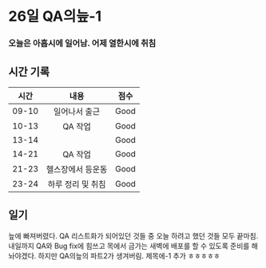 # 26일 QA의늪-1

### 오늘은 아홉시에 일어남. 어제 열한시에 취침

## 시간 기록 
|시간|내용|점수|
|:-:|:-:|:-:|
|09-10|일어나서 출근|Good|
|10-13|QA 작업|Good|
|13-14||Good|
|14-21|QA 작업|Good|
|21-23|헬스장에서 등운동|Good|
|23-24|하루 정리 및 취침|Good|

## 일기
늪에 빠져버렸다. QA 리스트화가 되어있던 것들 중 오늘 하려고 했던 것들 모두 끝마침. 
내일까지 QA와 Bug fix에 힘쓰고 목에서 금가는 새벽에 배포를 할 수 있도록 준비를 해놔야겠다.
하지만 QA의늪의 파트2가 생겨버림. 제목에-1 추가 ㅎㅎㅎㅎㅎ